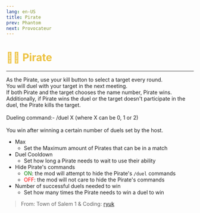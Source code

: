 ```yaml
---
lang: en-US
title: Pirate
prev: Phantom
next: Provocateur
---
```


# <font color="#edc240">🏴‍☠️ <b>Pirate</b></font> <Badge text="Chaos" type="tip" vertical="middle"/>
---

As the Pirate, use your kill button to select a target every round.<br>
You will duel with your target in the next meeting.<br>
If both Pirate and the target chooses the name number, Pirate wins.<br>
Additionally, if Pirate wins the duel or the target doesn't participate in the duel, the Pirate kills the target.<br><br>
Dueling command:- /duel X (where X can be 0, 1 or 2)<br><br>
You win after winning a certain number of duels set by the host.
* Max
  * Set the Maximum amount of Pirates that can be in a match
* Duel Cooldown
  * Set how long a Pirate needs to wait to use their ability
* Hide Pirate's commands
  * <font color=green>ON</font>: the mod will attempt to hide the Pirate's `/duel` commands
  * <font color=red>OFF</font>: the mod will not care to hide the Pirate's commands
* Number of successful duels needed to win
  * Set how many times the Pirate needs to win a duel to win

> From: Town of Salem 1 & Coding: [ryuk](#)